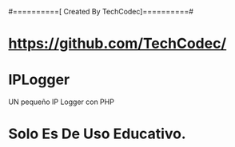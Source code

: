 #==========[ Created By TechCodec]==========#
# https://github.com/TechCodec/

# IPLogger
UN pequeño IP Logger con PHP

# Solo Es De Uso Educativo.
